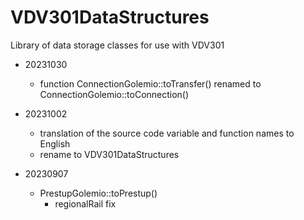 # VDV301DataStructures
Library of data storage classes for use with VDV301
- 20231030
    - function ConnectionGolemio::toTransfer() renamed to ConnectionGolemio::toConnection()
- 20231002
    - translation of the source code variable and function names to English
    - rename to VDV301DataStructures

- 20230907
    - PrestupGolemio::toPrestup()
        - regionalRail fix
